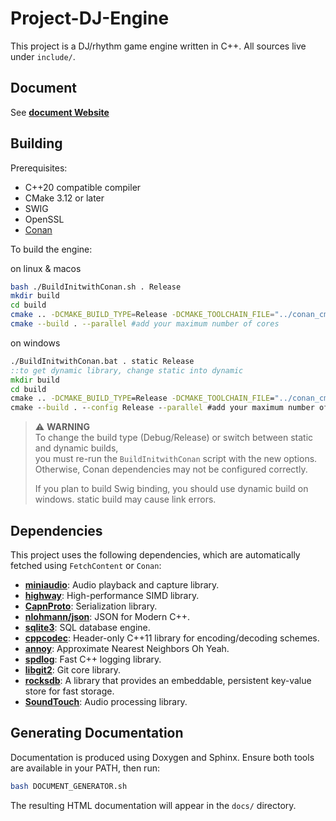 # Project-DJ-Engine

This project is a DJ/rhythm game engine written in C++. All sources live under `include/`.

## Document

See **[document Website](https://rliop913.github.io/Project_DJ_Engine/)**

## Building

Prerequisites:

- C++20 compatible compiler
- CMake 3.12 or later
- SWIG
- OpenSSL
- [Conan](https://conan.io/)
  
To build the engine:

on linux & macos
```bash
bash ./BuildInitwithConan.sh . Release
mkdir build
cd build
cmake .. -DCMAKE_BUILD_TYPE=Release -DCMAKE_TOOLCHAIN_FILE="../conan_cmakes/conan_toolchain.cmake" -DPDJE_DYNAMIC=OFF #to get dynamic library, change here
cmake --build . --parallel #add your maximum number of cores
```
on windows
```cmd
./BuildInitwithConan.bat . static Release
::to get dynamic library, change static into dynamic
mkdir build
cd build
cmake .. -DCMAKE_BUILD_TYPE=Release -DCMAKE_TOOLCHAIN_FILE="../conan_cmakes/conan_toolchain.cmake" -DPDJE_DYNAMIC=OFF #to get dynamic library, change here
cmake --build . --config Release --parallel #add your maximum number of cores
```

> ⚠️ **WARNING**  
> To change the build type (Debug/Release) or switch between static and dynamic builds,  
> you must re-run the `BuildInitwithConan` script with the new options.  
> Otherwise, Conan dependencies may not be configured correctly.
> 
> If you plan to build Swig binding, you should use dynamic build on windows. static build may cause link errors.



## Dependencies

This project uses the following dependencies, which are automatically fetched using `FetchContent` or `Conan`:

- **[miniaudio](https://github.com/mackron/miniaudio)**: Audio playback and capture library.
- **[highway](https://github.com/google/highway)**: High-performance SIMD library.
- **[CapnProto](https://github.com/capnproto/capnproto)**: Serialization library.
- **[nlohmann/json](https://github.com/nlohmann/json)**: JSON for Modern C++.
- **[sqlite3](https://www.sqlite.org/index.html)**: SQL database engine.
- **[cppcodec](https://github.com/tplgy/cppcodec)**: Header-only C++11 library for encoding/decoding schemes.
- **[annoy](https://github.com/spotify/annoy)**: Approximate Nearest Neighbors Oh Yeah.
- **[spdlog](https://github.com/gabime/spdlog)**: Fast C++ logging library.
- **[libgit2](https://github.com/libgit2/libgit2)**: Git core library.
- **[rocksdb](https://github.com/facebook/rocksdb)**: A library that provides an embeddable, persistent key-value store for fast storage.
- **[SoundTouch](https://www.surina.net/soundtouch/)**: Audio processing library.

## Generating Documentation

Documentation is produced using Doxygen and Sphinx. Ensure both tools are available in your PATH, then run:

```bash
bash DOCUMENT_GENERATOR.sh
```

The resulting HTML documentation will appear in the `docs/` directory.
